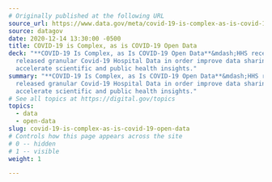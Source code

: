 ```yaml
---
# Originally published at the following URL
source_url: https://www.data.gov/meta/covid-19-is-complex-as-is-covid-19-open-data/
source: datagov
date: 2020-12-14 13:30:00 -0500
title: COVID-19 is Complex, as is COVID-19 Open Data
deck: "**COVID-19 Is Complex, as Is COVID-19 Open Data**&mdash;HHS recently
  released granular Covid-19 Hospital Data in order improve data sharing to
  accelerate scientific and public health insights."
summary: "**COVID-19 Is Complex, as Is COVID-19 Open Data**&mdash;HHS recently
  released granular Covid-19 Hospital Data in order improve data sharing to
  accelerate scientific and public health insights."
# See all topics at https://digital.gov/topics
topics:
  - data
  - open-data
slug: covid-19-is-complex-as-is-covid-19-open-data
# Controls how this page appears across the site
# 0 -- hidden
# 1 -- visible
weight: 1

---
```

